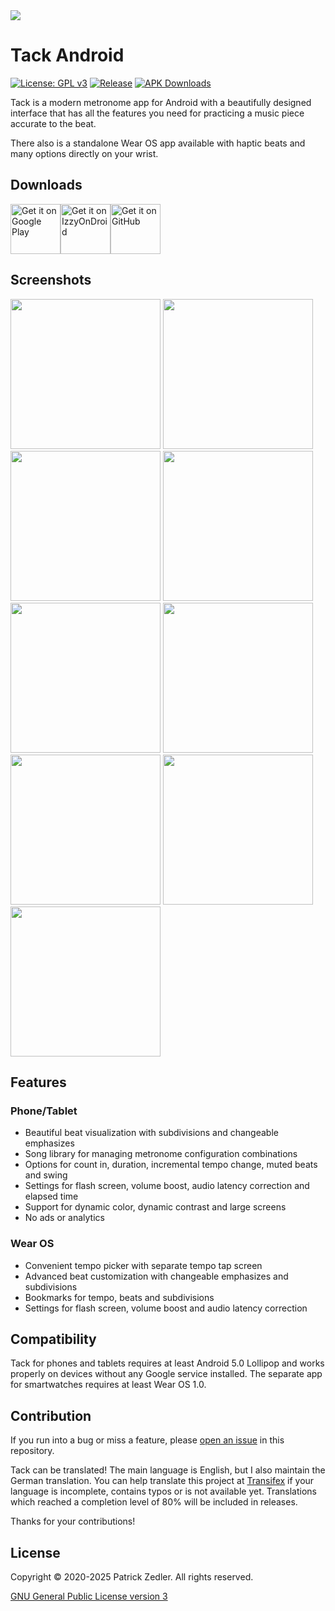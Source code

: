 <img src="assets/header.png" />

# Tack Android

[![License: GPL v3](https://img.shields.io/badge/License-GPLv3-blue.svg)](https://www.gnu.org/licenses/gpl-3.0)  [![Release](https://img.shields.io/github/v/release/patzly/tack-android?label=Release)](https://github.com/patzly/tacky-android/releases)  [![APK Downloads](https://img.shields.io/github/downloads/patzly/tack-android/total.svg?label=APK%20Downloads)](https://github.com/patzly/tack-android/releases)

Tack is a modern metronome app for Android with a beautifully designed interface that has all the features you need for practicing a music piece accurate to the beat.

There also is a standalone Wear OS app available with haptic beats and many options directly on your wrist.

## Downloads

<a href='https://play.google.com/store/apps/details?id=xyz.zedler.patrick.tack'><img alt='Get it on Google Play' height="80" src='assets/badge_playstore.png'/></a><a href='https://apt.izzysoft.de/fdroid/index/apk/xyz.zedler.patrick.tack'><img alt='Get it on IzzyOnDroid' height="80" src='assets/badge_izzyondroid.png'/></a><a href='https://github.com/patzly/tack-android/releases'><img alt='Get it on GitHub' height="80" src='assets/badge_github.png'/></a>

## Screenshots

<a href="https://raw.githubusercontent.com/patzly/tack-android/main/assets/phone1.png"><img src="assets/phone1.png" height="240px"/></a>
<a href="https://raw.githubusercontent.com/patzly/tack-android/main/assets/phone2.png"><img src="assets/phone2.png" height="240px"/></a>
<a href="https://raw.githubusercontent.com/patzly/tack-android/main/assets/phone3.png"><img src="assets/phone3.png" height="240px"/></a>
<a href="https://raw.githubusercontent.com/patzly/tack-android/main/assets/phone4.png"><img src="assets/phone4.png" height="240px"/></a>
<a href="https://raw.githubusercontent.com/patzly/tack-android/main/assets/tablet1.png"><img src="assets/tablet1.png" height="240px"/></a>
<a href="https://raw.githubusercontent.com/patzly/tack-android/main/assets/tablet2.png"><img src="assets/tablet2.png" height="240px"/></a>
<a href="https://raw.githubusercontent.com/patzly/tack-android/main/assets/watch1.png"><img src="assets/watch1.png" height="240px"/></a>
<a href="https://raw.githubusercontent.com/patzly/tack-android/main/assets/watch2.png"><img src="assets/watch2.png" height="240px"/></a>
<a href="https://raw.githubusercontent.com/patzly/tack-android/main/assets/watch3.png"><img src="assets/watch3.png" height="240px"/></a>

## Features

### Phone/Tablet

* Beautiful beat visualization with subdivisions and changeable emphasizes
* Song library for managing metronome configuration combinations
* Options for count in, duration, incremental tempo change, muted beats and swing
* Settings for flash screen, volume boost, audio latency correction and elapsed time
* Support for dynamic color, dynamic contrast and large screens
* No ads or analytics
 
### Wear OS

* Convenient tempo picker with separate tempo tap screen
* Advanced beat customization with changeable emphasizes and subdivisions
* Bookmarks for tempo, beats and subdivisions
* Settings for flash screen, volume boost and audio latency correction

## Compatibility

Tack for phones and tablets requires at least Android 5.0 Lollipop and works properly on devices without any Google service installed. The separate app for smartwatches requires at least Wear OS 1.0.

## Contribution

If you run into a bug or miss a feature, please [open an issue](https://github.com/patzly/tack-android/issues) in this repository.

Tack can be translated! The main language is English, but I also maintain the German translation.
You can help translate this project at [Transifex](https://app.transifex.com/patzly/tack-android) if your language is incomplete, contains typos or is not available yet. Translations which reached a completion level of 80% will be included in releases.  

Thanks for your contributions!

## License

Copyright &copy; 2020-2025 Patrick Zedler. All rights reserved.

[GNU General Public License version 3](https://www.gnu.org/licenses/gpl.txt)
